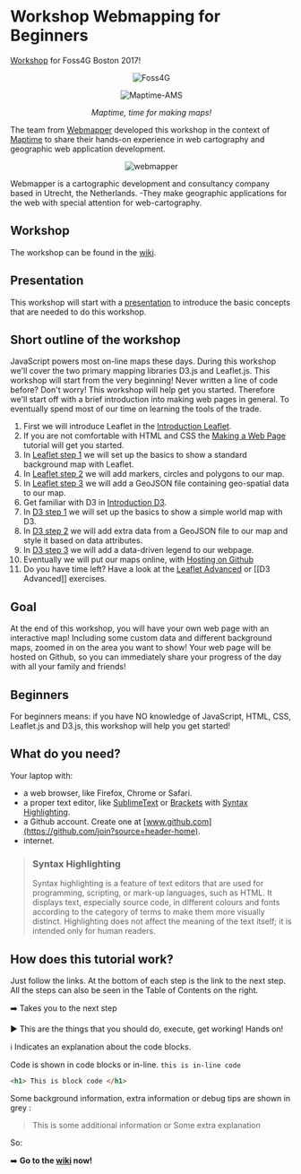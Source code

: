 # Workshop Webmapping for Beginners

[Workshop](http://2017.foss4g.org/workshop-signup/#openModal-110) for Foss4G Boston 2017!

<p align="center"> <img align="center" src="https://raw.githubusercontent.com/NieneB/Webmapping_for_beginners/gh-pages/img/rectangle_color_150_350.png" alt="Foss4G"> </p>

<p align="center"> <img align="center" src="https://raw.githubusercontent.com/wiki/NieneB/Webmapping_for_beginners/img/maptime-logo.png" alt="Maptime-AMS"> </p>

<p align="center"> <i> Maptime, time for making maps! </i></p>

The team from [Webmapper](http://www.webmapper.nl "What the map can be") developed this workshop in the context of [Maptime](maptime.io) to share their hands-on experience in web cartography and geographic web application development.

<p align="center"> <img align="center" src="https://raw.githubusercontent.com/wiki/NieneB/Webmapping_for_beginners/img/webmapper_logo_tekst.png" alt="webmapper"> </p>

Webmapper is a cartographic development and consultancy company based in Utrecht, the Netherlands. -They make geographic applications for the web with special attention for web-cartography. 

## Workshop

The workshop can be found in the [wiki](https://github.com/NieneB/Webmapping_for_beginners/wiki).

## Presentation

This workshop will start with a [presentation](https://nieneb.github.io/Webmapping_for_beginners/) to introduce the basic concepts that are needed to do this workshop. 

## Short outline of the workshop

JavaScript powers most on-line maps these days. During this workshop we'll cover the two primary mapping libraries D3.js and Leaflet.js. This workshop will start from the very beginning! Never written a line of code before? Don't worry! This workshop will help get you started. 
Therefore we'll start off with a brief introduction into making web pages in general. To eventually spend most of our time on learning the tools of the trade.

1. First we will introduce Leaflet in the [Introduction Leaflet](https://github.com/NieneB/Webmapping_for_beginners/wiki/Introduction-Leaflet).
2. If you are not comfortable with HTML and CSS the [Making a Web Page](https://github.com/NieneB/Webmapping_for_beginners/wiki/Making-a-web-page) tutorial will get you started.
3. In [Leaflet step 1](https://github.com/NieneB/Webmapping_for_beginners/wiki/Leaflet-step-1) we will set up the basics to show a standard background map with Leaflet.
4. In [Leaflet step 2](https://github.com/NieneB/Webmapping_for_beginners/wiki/Leaflet-step-2) we will add markers, circles and polygons to our map.
5. In [Leaflet step 3](https://github.com/NieneB/Webmapping_for_beginners/wiki/Leaflet-step-3) we will add a GeoJSON file containing geo-spatial data to our map.
5. Get familiar with D3 in [Introduction D3](https://github.com/NieneB/Webmapping_for_beginners/wiki/Introduction-D3).
6. In [D3 step 1](https://github.com/NieneB/Webmapping_for_beginners/wiki/D3-step-1) we will set up the basics to show a simple world map with D3.
7. In [D3 step 2](https://github.com/NieneB/Webmapping_for_beginners/wiki/D3-step-2) we will add extra data from a GeoJSON file to our map and style it based on data attributes. 
8. In [D3 step 3](https://github.com/NieneB/Webmapping_for_beginners/wiki/D3-step-3) we will add a data-driven legend to our webpage. 
9. Eventually we will put our maps online, with [Hosting on Github](https://github.com/NieneB/Webmapping_for_beginners/wiki/Hosting-on-github)
10. Do you have time left? Have a look at the [Leaflet Advanced](https://github.com/NieneB/Webmapping_for_beginners/wiki/Leaflet-advanced) or [[D3 Advanced]] exercises.

## Goal 

At the end of this workshop, you will have your own web page with an interactive map! Including some custom data and different background maps, zoomed in on the area you want to show! Your web page will be hosted on Github, so you can immediately share your progress of the day with all your family and friends!

## Beginners

For beginners means: if you have NO knowledge of JavaScript, HTML, CSS, Leaflet.js and D3.js, this workshop will help you get started!


## What do you need?

Your laptop with:

* a web browser, like Firefox, Chrome or Safari.
* a proper text editor, like [SublimeText](http://www.sublimetext.com/) or [Brackets](http://brackets.io/) with [Syntax Highlighting](https://en.wikipedia.org/wiki/Syntax_highlighting).
* a Github account. Create one at [www.github.com](https://github.com/join?source=header-home).
* internet.

>### Syntax Highlighting
>
> Syntax highlighting is a feature of text editors that are used for programming, scripting, or mark-up languages, such as HTML. It displays text, especially source code, in different colours and fonts according to the category of terms to make them more visually distinct. Highlighting does not affect the meaning of the text itself; it is intended only for human readers.

## How does this tutorial work?

Just follow the links. At the bottom of each step is the link to the next step. All the steps can also be seen in the Table of Contents on the right. 

:arrow_right: Takes you to the next step

:arrow_forward: This are the things that you should do, execute, get working! Hands on! 

:information_source: Indicates an explanation about the code blocks. 

Code is shown in code blocks or in-line. `this is in-line code` 

``` html
<h1> This is block code </h1>
```

Some background information, extra information or debug tips are shown in grey :

> This is some additional information
> or
> Some extra explanation

So:

:arrow_right: **Go to the [wiki](https://github.com/NieneB/Webmapping_for_beginners/wiki) now!**
